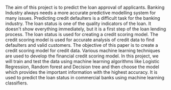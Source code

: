 The aim of this project is to predict the loan approval of applicants.
Banking Industry always needs a more accurate predictive modelling
system for many issues. Predicting credit defaulters is a difficult task
for the banking industry. The loan status is one of the quality
indicators of the loan. It doesn't show everything immediately, but it
is a first step of the loan lending process. The loan status is used for
creating a credit scoring model. The credit scoring model is used for
accurate analysis of credit data to find defaulters and valid customers.
The objective of this paper is to create a credit scoring model for
credit data. Various machine learning techniques are used to develop
the financial credit scoring model. In this project, we will train and
test the data using machine learning algorithms like Logistic
Regression, Random forest and Decision tree and then choose the
model which provides the important information with the highest
accuracy. It is used to predict the loan status in commercial banks
using machine learning classifiers.

